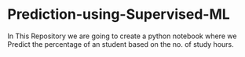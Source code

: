 # Prediction-using-Supervised-ML
In This Repository we are going to create a python notebook where we  Predict the percentage of an student based on the no. of study hours.
